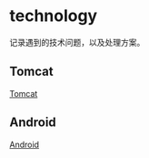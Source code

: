 # technology
记录遇到的技术问题，以及处理方案。

## Tomcat
[Tomcat](https://github.com/OracleGao/technology/blob/master/tomcat.md)

## Android
[Android](https://github.com/OracleGao/technology/blob/master/android.md)
